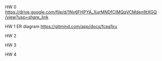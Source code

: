 HW 0
https://drive.google.com/file/d/1Nv6FHPYA_XurMNDfCIMQqVCMden9tXGQ/view?usp=share_link

HW 1 
ER diagram
https://gitmind.com/app/docs/fcea1jru

HW 2 

HW 3

HW 4
